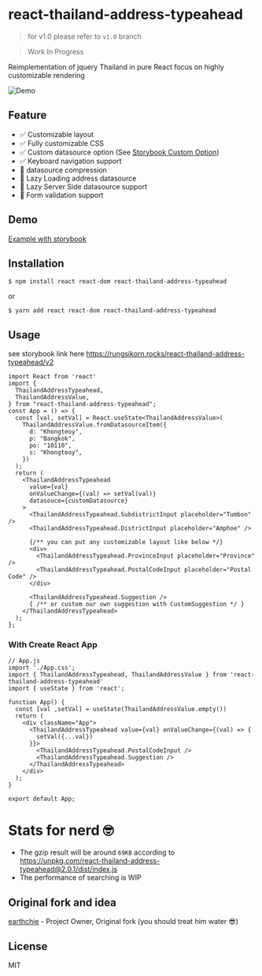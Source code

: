 # react-thailand-address-typeahead 
> for v1.0 please refer to `v1.0` branch

> Work In Progress

Reimplementation of jquery Thailand in pure React focus on highly customizable rendering

![Demo](./assets/demo.gif)

## Feature
- ✅ Customizable layout
- ✅ Fully customizable CSS
- ✅ Custom datasource option (See [Storybook Custom Option](https://rungsikorn.rocks/react-thailand-address-typeahead/v2#custom-datasource-usage))
- ✅ Keyboard navigation support
- 🚧 datasource compression
- 🚧 Lazy Loading address datasource
- 🚧 Lazy Server Side datasource support
- ️🚧 Form validation support

## Demo
[Example with storybook](https://rungsikorn.rocks/react-thailand-address-typeahead/v2)

## Installation
```
$ npm install react react-dom react-thailand-address-typeahead
```
or
```
$ yarn add react react-dom react-thailand-address-typeahead
```

## Usage
see storybook link here https://rungsikorn.rocks/react-thailand-address-typeahead/v2

```tsx
import React from 'react'
import {
  ThailandAddressTypeahead,
  ThailandAddressValue,
} from "react-thailand-address-typeahead";
const App = () => {
  const [val, setVal] = React.useState<ThailandAddressValue>(
    ThailandAddressValue.fromDatasourceItem({
      d: "Khongteoy",
      p: "Bangkok",
      po: "10110",
      s: "Khongteoy",
    })
  );
  return (
    <ThailandAddressTypeahead
      value={val}
      onValueChange={(val) => setVal(val)}
      datasouce={customDatasource}
    >
      <ThailandAddressTypeahead.SubdistrictInput placeholder="Tumbon" />
      <ThailandAddressTypeahead.DistrictInput placeholder="Amphoe" />

      {/** you can put any customizable layout like below */}
      <div>
        <ThailandAddressTypeahead.ProvinceInput placeholder="Province" />
        <ThailandAddressTypeahead.PostalCodeInput placeholder="Postal Code" />
      </div>

      <ThailandAddressTypeahead.Suggestion />
      { /** or custom our own suggestion with CustomSuggestion */ }
    </ThailandAddressTypeahead>
  );
};
```

### With Create React App
```tsx
// App.js
import './App.css';
import { ThailandAddressTypeahead, ThailandAddressValue } from 'react-thailand-address-typeahead'
import { useState } from 'react';

function App() {
  const [val ,setVal] = useState(ThailandAddressValue.empty())
  return (
    <div className="App">
      <ThailandAddressTypeahead value={val} onValueChange={(val) => {
        setVal({...val})
      }}>
        <ThailandAddressTypeahead.PostalCodeInput />
        <ThailandAddressTypeahead.Suggestion />
      </ThailandAddressTypeahead>
    </div>
  );
}

export default App;
```


# Stats for nerd 🤓
- The gzip result will be around `69KB` according to https://unpkg.com/react-thailand-address-typeahead@2.0.1/dist/index.js
- The performance of searching is WIP




## Original fork and idea 

[earthchie](https://github.com/earthchie/) - Project Owner, Original fork
(you should treat him water 😎)
## License
MIT

